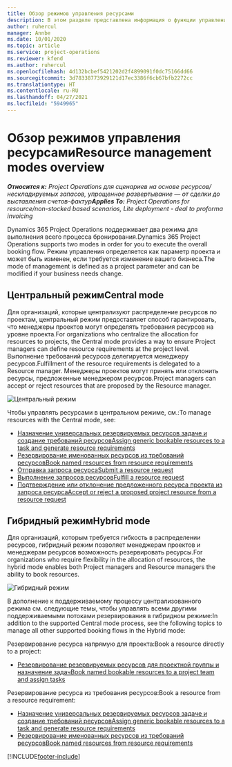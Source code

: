 ```yaml
---
title: Обзор режимов управления ресурсами
description: В этом разделе представлена информация о функции управления ресурсами в Dynamics 365 Project Operations.
author: ruhercul
manager: Annbe
ms.date: 10/01/2020
ms.topic: article
ms.service: project-operations
ms.reviewer: kfend
ms.author: ruhercul
ms.openlocfilehash: 4d132bcbef5421202d2f4899091f0dc75166dd66
ms.sourcegitcommit: 3d78338773929121d17ec3386f6cb67bfb2272cc
ms.translationtype: HT
ms.contentlocale: ru-RU
ms.lasthandoff: 04/27/2021
ms.locfileid: "5949965"
---
```

# <a name="resource-management-modes-overview"></a><span data-ttu-id="fa8d0-103">Обзор режимов управления ресурсами</span><span class="sxs-lookup"><span data-stu-id="fa8d0-103">Resource management modes overview</span></span>

<span data-ttu-id="fa8d0-104">_**Относится к:** Project Operations для сценариев на основе ресурсов/нескладируемых запасов, упрощенное развертывание — от сделки до выставления счетов-фактур_</span><span class="sxs-lookup"><span data-stu-id="fa8d0-104">_**Applies To:** Project Operations for resource/non-stocked based scenarios, Lite deployment - deal to proforma invoicing_</span></span>


<span data-ttu-id="fa8d0-105">Dynamics 365 Project Operations поддерживает два режима для выполнения всего процесса бронирования.</span><span class="sxs-lookup"><span data-stu-id="fa8d0-105">Dynamics 365 Project Operations supports two modes in order for you to execute the overall booking flow.</span></span> <span data-ttu-id="fa8d0-106">Режим управления определяется как параметр проекта и может быть изменен, если требуется изменение вашего бизнеса.</span><span class="sxs-lookup"><span data-stu-id="fa8d0-106">The mode of management is defined as a project parameter and can be modified if your business needs change.</span></span>    

## <a name="central-mode"></a><span data-ttu-id="fa8d0-107">Центральный режим</span><span class="sxs-lookup"><span data-stu-id="fa8d0-107">Central mode</span></span>
<span data-ttu-id="fa8d0-108">Для организаций, которые централизуют распределение ресурсов по проектам, центральный режим предоставляет способ гарантировать, что менеджеры проектов могут определять требования ресурсов на уровне проекта.</span><span class="sxs-lookup"><span data-stu-id="fa8d0-108">For organizations who centralize the allocation for resources to projects, the Central mode provides a way to ensure Project managers can define resource requirements at the project level.</span></span> <span data-ttu-id="fa8d0-109">Выполнение требований ресурсов делегируется менеджеру ресурсов.</span><span class="sxs-lookup"><span data-stu-id="fa8d0-109">Fulfillment of the resource requirements is delegated to a Resource manager.</span></span> <span data-ttu-id="fa8d0-110">Менеджеры проектов могут принять или отклонить ресурсы, предложенные менеджером ресурсов.</span><span class="sxs-lookup"><span data-stu-id="fa8d0-110">Project managers can accept or reject resources that are proposed by the Resource manager.</span></span>

![Центральный режим](./media/resource-management-central.png)

<span data-ttu-id="fa8d0-112">Чтобы управлять ресурсами в центральном режиме, см.:</span><span class="sxs-lookup"><span data-stu-id="fa8d0-112">To manage resources with the Central mode, see:</span></span>

- [<span data-ttu-id="fa8d0-113">Назначение универсальных резервируемых ресурсов задаче и создание требований ресурсов</span><span class="sxs-lookup"><span data-stu-id="fa8d0-113">Assign generic bookable resources to a task and generate resource requirements</span></span>](/dynamics365/project-service/assign-generic-bookable-resource)
- [<span data-ttu-id="fa8d0-114">Резервирование именованных ресурсов из требований ресурсов</span><span class="sxs-lookup"><span data-stu-id="fa8d0-114">Book named resources from resource requirements</span></span>](/dynamics365/project-service/book-named-resource)
- [<span data-ttu-id="fa8d0-115">Отправка запроса ресурса</span><span class="sxs-lookup"><span data-stu-id="fa8d0-115">Submit a resource request</span></span>](/dynamics365/project-service/submit-resource-request)
- [<span data-ttu-id="fa8d0-116">Выполнение запросов ресурсов</span><span class="sxs-lookup"><span data-stu-id="fa8d0-116">Fulfill a resource request</span></span>](/dynamics365/project-service/resource-management-fulfill-requests)
- [<span data-ttu-id="fa8d0-117">Подтверждение или отклонение предложенного ресурса проекта из запроса ресурса</span><span class="sxs-lookup"><span data-stu-id="fa8d0-117">Accept or reject a proposed project resource from a resource request</span></span>](/dynamics365/project-service/accept-reject-proposed-resource)

## <a name="hybrid-mode"></a><span data-ttu-id="fa8d0-118">Гибридный режим</span><span class="sxs-lookup"><span data-stu-id="fa8d0-118">Hybrid mode</span></span>
<span data-ttu-id="fa8d0-119">Для организаций, которым требуется гибкость в распределении ресурсов, гибридный режим позволяет менеджерам проектов и менеджерам ресурсов возможность резервировать ресурсы.</span><span class="sxs-lookup"><span data-stu-id="fa8d0-119">For organizations who require flexibility in the allocation of resources, the hybrid mode enables both Project managers and Resource managers the ability to book resources.</span></span>

![Гибридный режим](./media/resource-management-hybrid.png)

<span data-ttu-id="fa8d0-121">В дополнение к поддерживаемому процессу централизованного режима см. следующие темы, чтобы управлять всеми другими поддерживаемыми потоками резервирования в гибридном режиме:</span><span class="sxs-lookup"><span data-stu-id="fa8d0-121">In addition to the supported Central mode process, see the following topics to manage all other supported booking flows in the Hybrid mode:</span></span>

<span data-ttu-id="fa8d0-122">Резервирование ресурса напрямую для проекта:</span><span class="sxs-lookup"><span data-stu-id="fa8d0-122">Book a resource directly to a project:</span></span>
- [<span data-ttu-id="fa8d0-123">Резервирование резервируемых ресурсов для проектной группы и назначение задач</span><span class="sxs-lookup"><span data-stu-id="fa8d0-123">Book named bookable resources to a project team and assign tasks</span></span>](/dynamics365/project-service/assign-named-bookable-resource)

<span data-ttu-id="fa8d0-124">Резервирование ресурса из требования ресурсов:</span><span class="sxs-lookup"><span data-stu-id="fa8d0-124">Book a resource from a resource requirement:</span></span>
- [<span data-ttu-id="fa8d0-125">Назначение универсальных резервируемых ресурсов задаче и создание требований ресурсов</span><span class="sxs-lookup"><span data-stu-id="fa8d0-125">Assign generic bookable resources to a task and generate resource requirements</span></span>](/dynamics365/project-service/assign-generic-bookable-resource)
- [<span data-ttu-id="fa8d0-126">Резервирование именованных ресурсов из требований ресурсов</span><span class="sxs-lookup"><span data-stu-id="fa8d0-126">Book named resources from resource requirements</span></span>](/dynamics365/project-service/book-named-resource)


[!INCLUDE[footer-include](../includes/footer-banner.md)]